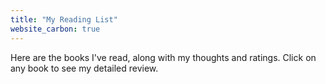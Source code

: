 ```yaml
---
title: "My Reading List"
website_carbon: true
---
```


Here are the books I've read, along with my thoughts and ratings. Click on any book to see my detailed review.